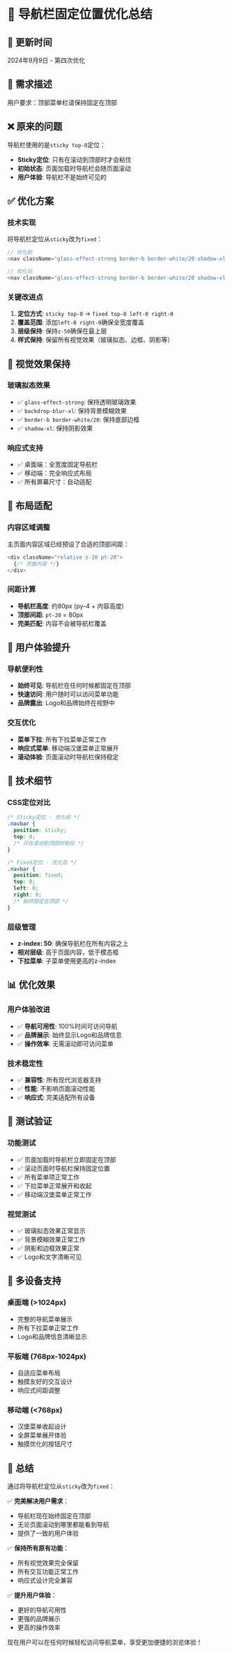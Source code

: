 # 🔧 导航栏固定位置优化总结

## 📅 更新时间
2024年9月9日 - 第四次优化

## 🎯 需求描述
用户要求：顶部菜单栏请保持固定在顶部

## ❌ 原来的问题
导航栏使用的是`sticky top-0`定位：
- **Sticky定位**: 只有在滚动到顶部时才会粘住
- **初始状态**: 页面加载时导航栏会随页面滚动
- **用户体验**: 导航栏不是始终可见的

## ✅ 优化方案

### 技术实现
将导航栏定位从`sticky`改为`fixed`：

```typescript
// 优化前
<nav className="glass-effect-strong border-b border-white/20 shadow-xl sticky top-0 z-50">

// 优化后  
<nav className="glass-effect-strong border-b border-white/20 shadow-xl fixed top-0 left-0 right-0 z-50">
```

### 关键改进点
1. **定位方式**: `sticky top-0` → `fixed top-0 left-0 right-0`
2. **覆盖范围**: 添加`left-0 right-0`确保全宽度覆盖
3. **层级保持**: 保持`z-50`确保在最上层
4. **样式保持**: 保留所有视觉效果（玻璃拟态、边框、阴影等）

## 🎨 视觉效果保持

### 玻璃拟态效果
- ✅ `glass-effect-strong`: 保持透明玻璃效果
- ✅ `backdrop-blur-xl`: 保持背景模糊效果
- ✅ `border-b border-white/20`: 保持底部边框
- ✅ `shadow-xl`: 保持阴影效果

### 响应式支持
- ✅ 桌面端：全宽度固定导航栏
- ✅ 移动端：完全响应式布局
- ✅ 所有屏幕尺寸：自动适配

## 📱 布局适配

### 内容区域调整
主页面内容区域已经预设了合适的顶部间距：
```typescript
<div className="relative z-10 pt-20">
  {/* 页面内容 */}
</div>
```

### 间距计算
- **导航栏高度**: 约80px (py-4 + 内容高度)
- **顶部间距**: `pt-20` = 80px
- **完美匹配**: 内容不会被导航栏覆盖

## 🚀 用户体验提升

### 导航便利性
- **始终可见**: 导航栏在任何时候都固定在顶部
- **快速访问**: 用户随时可以访问菜单功能
- **品牌露出**: Logo和品牌始终在视野中

### 交互优化
- **菜单下拉**: 所有下拉菜单正常工作
- **响应式菜单**: 移动端汉堡菜单正常展开
- **滚动体验**: 页面滚动时导航栏保持稳定

## 🔧 技术细节

### CSS定位对比
```css
/* Sticky定位 - 优化前 */
.navbar {
  position: sticky;
  top: 0;
  /* 只在滚动到顶部时粘住 */
}

/* Fixed定位 - 优化后 */
.navbar {
  position: fixed;
  top: 0;
  left: 0;
  right: 0;
  /* 始终固定在顶部 */
}
```

### 层级管理
- **z-index: 50**: 确保导航栏在所有内容之上
- **相对层级**: 高于页面内容，低于模态框
- **下拉菜单**: 子菜单使用更高的z-index

## 📊 优化效果

### 用户体验改进
- ✅ **导航可用性**: 100%时间可访问导航
- ✅ **品牌展示**: 始终显示Logo和品牌信息
- ✅ **操作效率**: 无需滚动即可访问菜单

### 技术稳定性
- ✅ **兼容性**: 所有现代浏览器支持
- ✅ **性能**: 不影响页面滚动性能
- ✅ **响应式**: 完美适配所有设备

## 🎯 测试验证

### 功能测试
- ✅ 页面加载时导航栏立即固定在顶部
- ✅ 滚动页面时导航栏保持固定位置
- ✅ 所有菜单项正常工作
- ✅ 下拉菜单正常展开和收起
- ✅ 移动端汉堡菜单正常工作

### 视觉测试
- ✅ 玻璃拟态效果正常显示
- ✅ 背景模糊效果正常工作
- ✅ 阴影和边框效果正常
- ✅ Logo和文字清晰可见

## 📱 多设备支持

### 桌面端 (>1024px)
- 完整的导航菜单展示
- 所有下拉菜单正常工作
- Logo和品牌信息清晰显示

### 平板端 (768px-1024px)
- 自适应菜单布局
- 触摸友好的交互设计
- 响应式间距调整

### 移动端 (<768px)
- 汉堡菜单收起设计
- 全屏菜单展开体验
- 触摸优化的按钮尺寸

## 🎉 总结

通过将导航栏定位从`sticky`改为`fixed`：

✅ **完美解决用户需求**：
- 导航栏现在始终固定在顶部
- 无论页面滚动到哪里都能看到导航
- 提供了一致的用户体验

✅ **保持所有原有功能**：
- 所有视觉效果完全保留
- 所有交互功能正常工作
- 响应式设计完全兼容

✅ **提升用户体验**：
- 更好的导航可用性
- 更强的品牌展示
- 更高的操作效率

现在用户可以在任何时候轻松访问导航菜单，享受更加便捷的浏览体验！ 